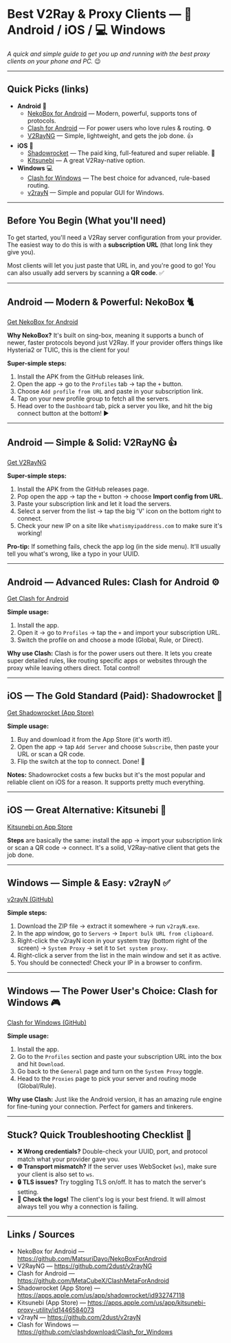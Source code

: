 # Best V2Ray & Proxy Clients — 📱 Android / iOS / 💻 Windows

_A quick and simple guide to get you up and running with the best proxy clients on your phone and PC._ 😉

---

## Quick Picks (links)

-   **Android** 🤖
    -   [NekoBox for Android](https://github.com/MatsuriDayo/NekoBoxForAndroid) — Modern, powerful, supports tons of protocols.
    -   [Clash for Android](https://github.com/MetaCubeX/ClashMetaForAndroid) — For power users who love rules & routing. ⚙️
    -   [V2RayNG](https://github.com/2dust/v2rayNG) — Simple, lightweight, and gets the job done. 👍
-   **iOS** 🍎
    -   [Shadowrocket](https://apps.apple.com/us/app/shadowrocket/id932747118) — The paid king, full-featured and super reliable. 🚀
    -   [Kitsunebi](https://apps.apple.com/us/app/kitsunebi-proxy-utility/id1446584073) — A great V2Ray-native option.
-   **Windows** 💻
    -   [Clash for Windows](https://github.com/clashdownload/Clash_for_Windows) — The best choice for advanced, rule-based routing.
    -   [v2rayN](https://github.com/2dust/v2rayN) — Simple and popular GUI for Windows.

---

## Before You Begin (What you'll need)

To get started, you'll need a V2Ray server configuration from your provider. The easiest way to do this is with a **subscription URL** (that long link they give you).

Most clients will let you just paste that URL in, and you're good to go! You can also usually add servers by scanning a **QR code**. ✅

---

## Android — Modern & Powerful: NekoBox 🐈

[Get NekoBox for Android](https://github.com/MatsuriDayo/NekoBoxForAndroid)

**Why NekoBox?** It's built on sing-box, meaning it supports a bunch of newer, faster protocols beyond just V2Ray. If your provider offers things like Hysteria2 or TUIC, this is the client for you!

**Super-simple steps:**
1.  Install the APK from the GitHub releases link.
2.  Open the app → go to the `Profiles` tab → tap the `+` button.
3.  Choose `Add profile from URL` and paste in your subscription link.
4.  Tap on your new profile group to fetch all the servers.
5.  Head over to the `Dashboard` tab, pick a server you like, and hit the big connect button at the bottom! ▶️

---

## Android — Simple & Solid: V2RayNG 👍

[Get V2RayNG](https://github.com/2dust/v2rayNG)

**Super-simple steps:**
1.  Install the APK from the GitHub releases page.
2.  Pop open the app → tap the `+` button → choose **Import config from URL**.
3.  Paste your subscription link and let it load the servers.
4.  Select a server from the list → tap the big 'V' icon on the bottom right to connect.
5.  Check your new IP on a site like `whatismyipaddress.com` to make sure it's working!

**Pro-tip:** If something fails, check the app log (in the side menu). It'll usually tell you what's wrong, like a typo in your UUID.

---

## Android — Advanced Rules: Clash for Android ⚙️

[Get Clash for Android](https://github.com/MetaCubeX/ClashMetaForAndroid)

**Simple usage:**
1.  Install the app.
2.  Open it → go to `Profiles` → tap the `+` and import your subscription URL.
3.  Switch the profile on and choose a mode (Global, Rule, or Direct).

**Why use Clash:** Clash is for the power users out there. It lets you create super detailed rules, like routing specific apps or websites through the proxy while leaving others direct. Total control!

---

## iOS — The Gold Standard (Paid): Shadowrocket 🚀

[Get Shadowrocket (App Store)](https://apps.apple.com/us/app/shadowrocket/id932747118)

**Simple usage:**
1.  Buy and download it from the App Store (it's worth it!).
2.  Open the app → tap `Add Server` and choose `Subscribe`, then paste your URL or scan a QR code.
3.  Flip the switch at the top to connect. Done! 🥳

**Notes:** Shadowrocket costs a few bucks but it's the most popular and reliable client on iOS for a reason. It supports pretty much everything.

---

## iOS — Great Alternative: Kitsunebi 🦊

[Kitsunebi on App Store](https://apps.apple.com/us/app/kitsunebi-proxy-utility/id1446584073)

**Steps** are basically the same: install the app → import your subscription link or scan a QR code → connect. It's a solid, V2Ray-native client that gets the job done.

---

## Windows — Simple & Easy: v2rayN ✅

[v2rayN (GitHub)](https://github.com/2dust/v2rayN)

**Simple steps:**
1.  Download the ZIP file → extract it somewhere → run `v2rayN.exe`.
2.  In the app window, go to `Servers` → `Import bulk URL from clipboard`.
3.  Right-click the v2rayN icon in your system tray (bottom right of the screen) → `System Proxy` → set it to `Set system proxy`.
4.  Right-click a server from the list in the main window and set it as active.
5.  You should be connected! Check your IP in a browser to confirm.

---

## Windows — The Power User's Choice: Clash for Windows 🎮

[Clash for Windows (GitHub)](https://github.com/clashdownload/Clash_for_Windows)

**Simple usage:**
1.  Install the app.
2.  Go to the `Profiles` section and paste your subscription URL into the box and hit `Download`.
3.  Go back to the `General` page and turn on the `System Proxy` toggle.
4.  Head to the `Proxies` page to pick your server and routing mode (Global/Rule).

**Why use Clash:** Just like the Android version, it has an amazing rule engine for fine-tuning your connection. Perfect for gamers and tinkerers.

---

## Stuck? Quick Troubleshooting Checklist 🤔

-   **❌ Wrong credentials?** Double-check your UUID, port, and protocol match what your provider gave you.
-   **🌐 Transport mismatch?** If the server uses WebSocket (`ws`), make sure your client is also set to `ws`.
-   **🔒 TLS issues?** Try toggling TLS on/off. It has to match the server's setting.
-   **📜 Check the logs!** The client's log is your best friend. It will almost always tell you why a connection is failing.

---

## Links / Sources

-   NekoBox for Android — https://github.com/MatsuriDayo/NekoBoxForAndroid
-   V2RayNG — https://github.com/2dust/v2rayNG
-   Clash for Android — https://github.com/MetaCubeX/ClashMetaForAndroid
-   Shadowrocket (App Store) — https://apps.apple.com/us/app/shadowrocket/id932747118
-   Kitsunebi (App Store) — https://apps.apple.com/us/app/kitsunebi-proxy-utility/id1446584073
-   v2rayN — https://github.com/2dust/v2rayN
-   Clash for Windows — https://github.com/clashdownload/Clash_for_Windows
